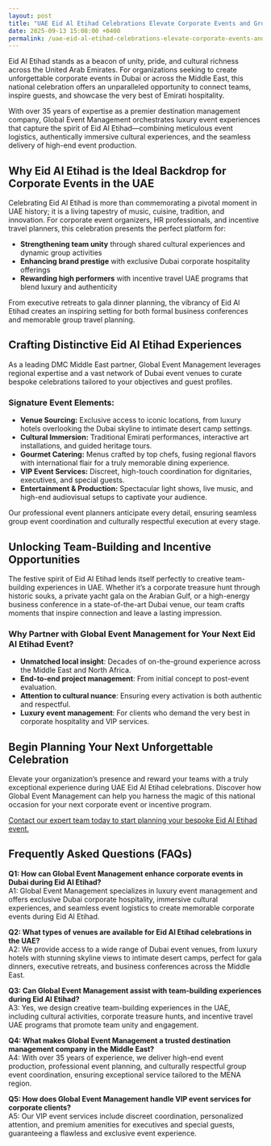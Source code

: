 ```yaml
---
layout: post
title: "UAE Eid Al Etihad Celebrations Elevate Corporate Events and Group Experiences"
date: 2025-09-13 15:08:00 +0400
permalink: /uae-eid-al-etihad-celebrations-elevate-corporate-events-and-group-experiences/
---
```

Eid Al Etihad stands as a beacon of unity, pride, and cultural richness across the United Arab Emirates. For organizations seeking to create unforgettable corporate events in Dubai or across the Middle East, this national celebration offers an unparalleled opportunity to connect teams, inspire guests, and showcase the very best of Emirati hospitality.

With over 35 years of expertise as a premier destination management company, Global Event Management orchestrates luxury event experiences that capture the spirit of Eid Al Etihad—combining meticulous event logistics, authentically immersive cultural experiences, and the seamless delivery of high-end event production.

## Why Eid Al Etihad is the Ideal Backdrop for Corporate Events in the UAE

Celebrating Eid Al Etihad is more than commemorating a pivotal moment in UAE history; it is a living tapestry of music, cuisine, tradition, and innovation. For corporate event organizers, HR professionals, and incentive travel planners, this celebration presents the perfect platform for:

- **Strengthening team unity** through shared cultural experiences and dynamic group activities
- **Enhancing brand prestige** with exclusive Dubai corporate hospitality offerings
- **Rewarding high performers** with incentive travel UAE programs that blend luxury and authenticity

From executive retreats to gala dinner planning, the vibrancy of Eid Al Etihad creates an inspiring setting for both formal business conferences and memorable group travel planning.

## Crafting Distinctive Eid Al Etihad Experiences

As a leading DMC Middle East partner, Global Event Management leverages regional expertise and a vast network of Dubai event venues to curate bespoke celebrations tailored to your objectives and guest profiles.

### Signature Event Elements:

- **Venue Sourcing:** Exclusive access to iconic locations, from luxury hotels overlooking the Dubai skyline to intimate desert camp settings.
- **Cultural Immersion:** Traditional Emirati performances, interactive art installations, and guided heritage tours.
- **Gourmet Catering:** Menus crafted by top chefs, fusing regional flavors with international flair for a truly memorable dining experience.
- **VIP Event Services:** Discreet, high-touch coordination for dignitaries, executives, and special guests.
- **Entertainment & Production:** Spectacular light shows, live music, and high-end audiovisual setups to captivate your audience.

Our professional event planners anticipate every detail, ensuring seamless group event coordination and culturally respectful execution at every stage.

## Unlocking Team-Building and Incentive Opportunities

The festive spirit of Eid Al Etihad lends itself perfectly to creative team-building experiences in UAE. Whether it’s a corporate treasure hunt through historic souks, a private yacht gala on the Arabian Gulf, or a high-energy business conference in a state-of-the-art Dubai venue, our team crafts moments that inspire connection and leave a lasting impression.

### Why Partner with Global Event Management for Your Next Eid Al Etihad Event?

- **Unmatched local insight**: Decades of on-the-ground experience across the Middle East and North Africa.
- **End-to-end project management**: From initial concept to post-event evaluation.
- **Attention to cultural nuance**: Ensuring every activation is both authentic and respectful.
- **Luxury event management**: For clients who demand the very best in corporate hospitality and VIP services.

## Begin Planning Your Next Unforgettable Celebration

Elevate your organization’s presence and reward your teams with a truly exceptional experience during UAE Eid Al Etihad celebrations. Discover how Global Event Management can help you harness the magic of this national occasion for your next corporate event or incentive program.  

[Contact our expert team today to start planning your bespoke Eid Al Etihad event.](https://geventm.com/)

## Frequently Asked Questions (FAQs)

**Q1: How can Global Event Management enhance corporate events in Dubai during Eid Al Etihad?**  
A1: Global Event Management specializes in luxury event management and offers exclusive Dubai corporate hospitality, immersive cultural experiences, and seamless event logistics to create memorable corporate events during Eid Al Etihad.

**Q2: What types of venues are available for Eid Al Etihad celebrations in the UAE?**  
A2: We provide access to a wide range of Dubai event venues, from luxury hotels with stunning skyline views to intimate desert camps, perfect for gala dinners, executive retreats, and business conferences across the Middle East.

**Q3: Can Global Event Management assist with team-building experiences during Eid Al Etihad?**  
A3: Yes, we design creative team-building experiences in the UAE, including cultural activities, corporate treasure hunts, and incentive travel UAE programs that promote team unity and engagement.

**Q4: What makes Global Event Management a trusted destination management company in the Middle East?**  
A4: With over 35 years of experience, we deliver high-end event production, professional event planning, and culturally respectful group event coordination, ensuring exceptional service tailored to the MENA region.

**Q5: How does Global Event Management handle VIP event services for corporate clients?**  
A5: Our VIP event services include discreet coordination, personalized attention, and premium amenities for executives and special guests, guaranteeing a flawless and exclusive event experience.

<script type="application/ld+json">
{
  "@context": "https://schema.org",
  "@type": "BlogPosting",
  "headline": "UAE Eid Al Etihad Celebrations Elevate Corporate Events and Group Experiences",
  "description": "Discover how Global Event Management leverages Eid Al Etihad celebrations to create unforgettable corporate events, luxury group experiences, and culturally immersive activities across the Middle East.",
  "author": {
    "@type": "Person",
    "name": "Global Event Management"
  },
  "publisher": {
    "@type": "Organization",
    "name": "Global Event Management",
    "logo": {
      "@type": "ImageObject",
      "url": "https://geventm.com/logo.png"
    }
  },
  "datePublished": "2024-06-01",
  "mainEntityOfPage": {
    "@type": "WebPage",
    "@id": "https://geventm.com/blog/uae-eid-al-etihad-celebrations"
  },
  "keywords": "Middle East event planning, corporate events in Dubai, destination management company, incentive travel UAE, business conferences Middle East, luxury event management, group travel planning, event logistics, cultural experiences, Dubai corporate hospitality, professional event planner, group event coordination, executive retreats, gala dinner planning, team-building experiences UAE, high-end event production, VIP event services, Dubai event venues, DMC Middle East"
}
</script>

<script type="application/ld+json">
{
  "@context": "https://schema.org",
  "@type": "FAQPage",
  "mainEntity": [
    {
      "@type": "Question",
      "name": "How can Global Event Management enhance corporate events in Dubai during Eid Al Etihad?",
      "acceptedAnswer": {
        "@type": "Answer",
        "text": "Global Event Management specializes in luxury event management and offers exclusive Dubai corporate hospitality, immersive cultural experiences, and seamless event logistics to create memorable corporate events during Eid Al Etihad."
      }
    },
    {
      "@type": "Question",
      "name": "What types of venues are available for Eid Al Etihad celebrations in the UAE?",
      "acceptedAnswer": {
        "@type": "Answer",
        "text": "We provide access to a wide range of Dubai event venues, from luxury hotels with stunning skyline views to intimate desert camps, perfect for gala dinners, executive retreats, and business conferences across the Middle East."
      }
    },
    {
      "@type": "Question",
      "name": "Can Global Event Management assist with team-building experiences during Eid Al Etihad?",
      "acceptedAnswer": {
        "@type": "Answer",
        "text": "Yes, we design creative team-building experiences in the UAE, including cultural activities, corporate treasure hunts, and incentive travel UAE programs that promote team unity and engagement."
      }
    },
    {
      "@type": "Question",
      "name": "What makes Global Event Management a trusted destination management company in the Middle East?",
      "acceptedAnswer": {
        "@type": "Answer",
        "text": "With over 35 years of experience, we deliver high-end event production, professional event planning, and culturally respectful group event coordination, ensuring exceptional service tailored to the MENA region."
      }
    },
    {
      "@type": "Question",
      "name": "How does Global Event Management handle VIP event services for corporate clients?",
      "acceptedAnswer": {
        "@type": "Answer",
        "text": "Our VIP event services include discreet coordination, personalized attention, and premium amenities for executives and special guests, guaranteeing a flawless and exclusive event experience."
      }
    }
  ]
}
</script>